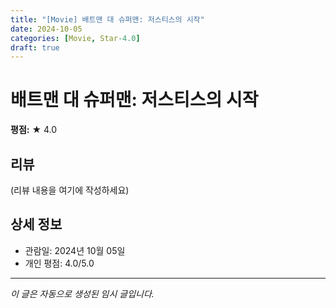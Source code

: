 ```yaml
---
title: "[Movie] 배트맨 대 슈퍼맨: 저스티스의 시작"
date: 2024-10-05
categories: [Movie, Star-4.0]
draft: true
---
```


# 배트맨 대 슈퍼맨: 저스티스의 시작

**평점:** ★ 4.0

## 리뷰

(리뷰 내용을 여기에 작성하세요)

## 상세 정보

- 관람일: 2024년 10월 05일
- 개인 평점: 4.0/5.0

---

*이 글은 자동으로 생성된 임시 글입니다.*

